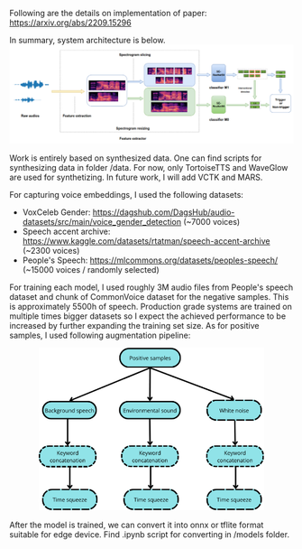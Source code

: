 Following are the details on implementation of paper: https://arxiv.org/abs/2209.15296

In summary, system architecture is below. 
![Alt text](images/arch.png)

Work is entirely based on synthesized data. One can find scripts for synthesizing data in folder /data. For now, only TortoiseTTS and WaveGlow are used for synthetizing. In future work, I will add VCTK and MARS. 

For capturing voice embeddings, I used the following datasets:
  - VoxCeleb Gender: https://dagshub.com/DagsHub/audio-datasets/src/main/voice_gender_detection (~7000 voices)
  - Speech accent archive: https://www.kaggle.com/datasets/rtatman/speech-accent-archive (~2300 voices)
  - People's Speech: https://mlcommons.org/datasets/peoples-speech/ (~15000 voices / randomly selected)


For training each model, I used roughly 3M audio files from People's speech dataset and chunk of CommonVoice dataset for the negative samples. This is approximately 5500h of speech. Production grade systems are trained on multiple times bigger datasets so I expect the achieved performance to be increased by further expanding the training set size. As for positive samples, I used following augmentation pipeline:  
<p align="center">
<img src="images/aug_pipeline.png" alt="Alt text" width="400"/>
</p>

After the model is trained, we can convert it into onnx or tflite format suitable for edge device. Find .ipynb script for converting in /models folder.


